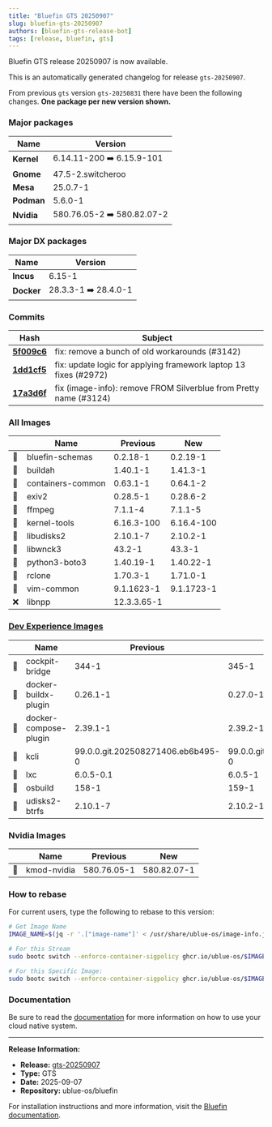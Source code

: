 ```yaml
---
title: "Bluefin GTS 20250907"
slug: bluefin-gts-20250907
authors: [bluefin-gts-release-bot]
tags: [release, bluefin, gts]
---
```


Bluefin GTS release 20250907 is now available.

<!--truncate-->

This is an automatically generated changelog for release `gts-20250907`.

From previous `gts` version `gts-20250831` there have been the following changes. **One package per new version shown.**

### Major packages
| Name | Version |
| --- | --- |
| **Kernel** | 6.14.11-200 ➡️ 6.15.9-101 |
| **Gnome** | 47.5-2.switcheroo |
| **Mesa** | 25.0.7-1 |
| **Podman** | 5.6.0-1 |
| **Nvidia** | 580.76.05-2 ➡️ 580.82.07-2 |

### Major DX packages
| Name | Version |
| --- | --- |
| **Incus** | 6.15-1 |
| **Docker** | 28.3.3-1 ➡️ 28.4.0-1 |

### Commits
| Hash | Subject |
| --- | --- |
| **[5f009c6](https://github.com/ublue-os/bluefin/commit/5f009c60f5c80f8480ccc107ef1075528ce328b6)** | fix: remove a bunch of old workarounds (#3142) |
| **[1dd1cf5](https://github.com/ublue-os/bluefin/commit/1dd1cf54473f8c6e359e91a46432034ee80b63cd)** | fix: update logic for applying framework laptop 13 fixes (#2972) |
| **[17a3d6f](https://github.com/ublue-os/bluefin/commit/17a3d6f57e1bc585e57281eaa4906f26384b500d)** | fix (image-info): remove FROM Silverblue from Pretty name (#3124) |

### All Images
| | Name | Previous | New |
| --- | --- | --- | --- |
| 🔄 | bluefin-schemas | 0.2.18-1 | 0.2.19-1 |
| 🔄 | buildah | 1.40.1-1 | 1.41.3-1 |
| 🔄 | containers-common | 0.63.1-1 | 0.64.1-2 |
| 🔄 | exiv2 | 0.28.5-1 | 0.28.6-2 |
| 🔄 | ffmpeg | 7.1.1-4 | 7.1.1-5 |
| 🔄 | kernel-tools | 6.16.3-100 | 6.16.4-100 |
| 🔄 | libudisks2 | 2.10.1-7 | 2.10.2-1 |
| 🔄 | libwnck3 | 43.2-1 | 43.3-1 |
| 🔄 | python3-boto3 | 1.40.19-1 | 1.40.22-1 |
| 🔄 | rclone | 1.70.3-1 | 1.71.0-1 |
| 🔄 | vim-common | 9.1.1623-1 | 9.1.1723-1 |
| ❌ | libnpp | 12.3.3.65-1 | |

### [Dev Experience Images](https://docs.projectbluefin.io/bluefin-dx)
| | Name | Previous | New |
| --- | --- | --- | --- |
| 🔄 | cockpit-bridge | 344-1 | 345-1 |
| 🔄 | docker-buildx-plugin | 0.26.1-1 | 0.27.0-1 |
| 🔄 | docker-compose-plugin | 2.39.1-1 | 2.39.2-1 |
| 🔄 | kcli | 99.0.0.git.202508271406.eb6b495-0 | 99.0.0.git.202509051938.4449d76-0 |
| 🔄 | lxc | 6.0.5-0.1 | 6.0.5-1 |
| 🔄 | osbuild | 158-1 | 159-1 |
| 🔄 | udisks2-btrfs | 2.10.1-7 | 2.10.2-1 |

### Nvidia Images
| | Name | Previous | New |
| --- | --- | --- | --- |
| 🔄 | kmod-nvidia | 580.76.05-1 | 580.82.07-1 |



### How to rebase
For current users, type the following to rebase to this version:
```bash
# Get Image Name
IMAGE_NAME=$(jq -r '.["image-name"]' < /usr/share/ublue-os/image-info.json)

# For this Stream
sudo bootc switch --enforce-container-sigpolicy ghcr.io/ublue-os/$IMAGE_NAME:gts

# For this Specific Image:
sudo bootc switch --enforce-container-sigpolicy ghcr.io/ublue-os/$IMAGE_NAME:gts-20250907
```

### Documentation
Be sure to read the [documentation](https://docs.projectbluefin.io/) for more information
on how to use your cloud native system.

---

**Release Information:**
- **Release:** [gts-20250907](https://github.com/ublue-os/bluefin/releases/tag/gts-20250907)
- **Type:** GTS
- **Date:** 2025-09-07
- **Repository:** ublue-os/bluefin

For installation instructions and more information, visit the [Bluefin documentation](https://docs.projectbluefin.io/).

